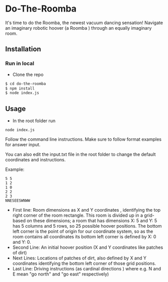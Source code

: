 # Do-The-Roomba 

It's time to do the Roomba, the newest vacuum dancing sensation! Navigate an imaginary robotic hoover (a Roomba )
through an equally imaginary room. 

## Installation

### Run in local
* Clone the repo

```bash
$ cd do-the-roomba
$ npm install
$ node index.js
```

## Usage

* In the root folder run 

```
node index.js
```

Follow the command line instructions.  Make sure to follow format examples for answer input.  

You can also edit the input.txt file in the root folder to change the default coordinates and instructions. 

Example:


```
5 5
1 2
1 0
2 2
2 3
NNESEESWNWW
```

* First line: Room dimensions as X and Y coordinates , identifying the top right corner of the room
rectangle. This room is divided up in a grid-based on these dimensions; a room that
has dimensions X: 5 and Y: 5 has 5 columns and 5 rows, so 25 possible hoover
positions. The bottom left corner is the point of origin for our coordinate system, so as
the room contains all coordinates its bottom left corner is defined by X: 0 and Y: 0.
* Second Line: An initial hoover position (X and Y coordinates like patches of dirt)
* Next Lines: Locations of patches of dirt, also defined by X and Y coordinates identifying the
bottom left corner of those grid positions.
* Last Line: Driving instructions (as cardinal directions ) where e.g. N and E mean "go north" and
"go east" respectively)

